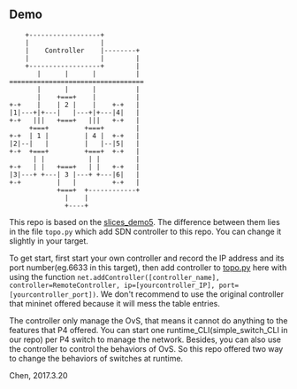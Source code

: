 ## Demo 

```
    +------------------+
    |                  |
    |    Controller    |--------+
    |                  |        |
    +------------------+        |
       |      |      |          |
==================================
       |      |      |          |
       |    +===+    |          |
+-+    |    | 2 |    |    +-+   |
|1|---+|+---|   |---+|+---|4|   |
+-+   |||   +===+   |||   +-+   |
     +===+         +===+        |
+-+  | 1 |         | 4 |  +-+   |
|2|--|   |         |   |--|5|   |
+-+  +===+         +===+  +-+   |
      | |           | |         |
+-+   | |   +===+   | |   +-+   |
|3|---+ +---| 3 |---+ +---|6|   |
+-+         |   |         +-+   |
            +===+  +------------+
              |    |
              +----+
```

This repo is based on the [slices_demo5](https://github.com/Emil-501/P4-network-slices-A/tree/master/slices_demo5). The difference between them lies in the file `topo.py` which add SDN controller to this repo. You can change it slightly in your target.

To get start, first start your own controller and record the IP address and its port number(eg.6633 in this target), then add controller to [topo.py](https://github.com/Emil-501/P4-network-slices-B/blob/master/Demo/topo.py#L98) here with using the function `net.addController([controller_name], controller=RemoteController, ip=[yourcontroller_IP], port=[yourcontroller_port])`. We don't recommend to use the original controller that mininet offered because it will mess the table entries.

The controller only manage the OvS, that means it cannot do anything to the features that P4 offered. You can start one runtime_CLI(simple_switch_CLI in our repo) per P4 switch to manage the network. Besides, you can also use the controller to control the behaviors of OvS. So this repo offered two way to change the behaviors of switches at runtime.

Chen, 2017.3.20